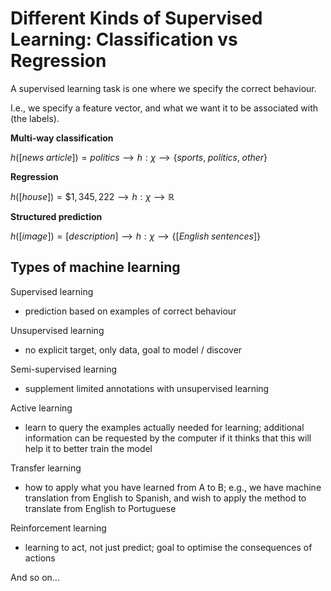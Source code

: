 # Different Kinds of Supervised Learning: Classification vs Regression

A supervised learning task is one where we specify the correct behaviour.

I.e., we specify a feature vector, and what we want it to be associated with (the labels).

**Multi-way classification**

$h([news \; article ]) = politics ⟶ h: χ ⟶ \{ sports, \; politics, \; other \}$

**Regression**

$h([ house ]) = \$1,345,222 ⟶ h: χ ⟶ ℝ$

**Structured prediction**

$h([ image ]) = [ description ] ⟶ h: χ ⟶ \{[ English \; sentences ]\}$

## Types of machine learning

Supervised learning

- prediction based on examples of correct behaviour

Unsupervised learning

- no explicit target, only data, goal to model / discover

Semi-supervised learning

- supplement limited annotations with unsupervised learning

Active learning

- learn to query the examples actually needed for learning; additional information can be requested by the computer if it thinks that this will help it to better train the model

Transfer learning

- how to apply what you have learned from A to B; e.g., we have machine translation from English to Spanish, and wish to apply the method to translate from English to Portuguese

Reinforcement learning

- learning to act, not just predict; goal to optimise the consequences of actions

And so on...
